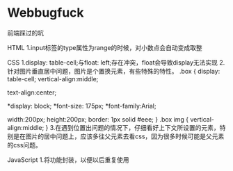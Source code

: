 # Webbugfuck
前端踩过的坑

HTML
1.input标签的type属性为range的时候，对小数点会自动变成取整

CSS
1.display: table-cell;与float: left;存在冲突，float会导致display无法实现
2.针对图片垂直居中问题，图片是个置换元素，有些特殊的特性。
.box {
 display: table-cell;
 vertical-align:middle;

 text-align:center;

 *display: block;
 *font-size: 175px;
 *font-family:Arial;

 width:200px;
 height:200px;
 border: 1px solid #eee;
}
.box img {
 vertical-align:middle;
}
3.在遇到位置出问题的情况下，仔细看好上下文所设置的元素，特别是在图片的居中问题上，应该多往父元素去看css，因为很多时候可能是父元素的css问题。

JavaScript
1.将功能封装，以便以后重复使用
